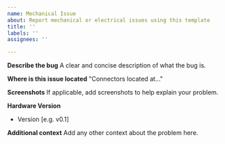 ```yaml
---
name: Mechanical Issue
about: Report mechanical or electrical issues using this template
title: ''
labels: ''
assignees: ''

---
```


**Describe the bug**
A clear and concise description of what the bug is.

**Where is this issue located**
"Connectors located at..."

**Screenshots**
If applicable, add screenshots to help explain your problem.

**Hardware Version**
 - Version [e.g. v0.1]

**Additional context**
Add any other context about the problem here.
